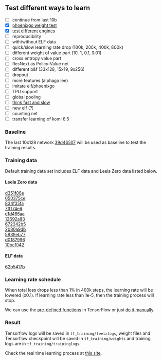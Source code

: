 ## Test different ways to learn

- [ ] continue from last 10b
- [x] [phoenixgo weight test](https://github.com/godmoves/HappyGo/blob/training/training/phgo_weight)
- [x] [test different engines](https://github.com/godmoves/HappyGo/tree/training/training/engine_test)
- [ ] reproducibility
- [ ] with/without ELF data
- [ ] quick/slow learning rate drop (100k, 200k, 400k, 800k)
- [ ] different weight of value part (10, 1, 0.1, 0.01)
- [ ] cross entropy value part
- [ ] ResNext as Policy-Value net
- [ ] different b&f (33x128, 15x19, 9x256)
- [ ] dropout
- [ ] more features (alphago lee)
- [ ] imitate elf/phoenixgo
- [ ] TPU support
- [ ] global pooling
- [ ] [think fast and slow](https://arxiv.org/pdf/1705.08439.pdf)
- [ ] new elf (?)
- [ ] counting net
- [ ] transfer learning of komi 6.5

### Baseline

The last 10x128 network [39d46507](http://zero.sjeng.org/networks/39d465076ed1bdeaf4f85b35c2b569f604daa60076cbee9bbaab359f92a7c1c4.gz)
will be used as baseline to test the training results.

### Training data

Default training data set includes ELF data and Leela Zero data listed below.

#### Leela Zero data

[d351f06e](https://leela.online-go.com/training/train_d351f06e.zip)  
[050375ce](https://leela.online-go.com/training/train_050375ce.zip)  
[834f35fa](https://leela.online-go.com/training/train_834f35fa.zip)  
[7ff174e6](https://leela.online-go.com/training/train_7ff174e6.zip)  
[e1d466aa](https://leela.online-go.com/training/train_e1d466aa.zip)  
[12692a83](https://leela.online-go.com/training/train_12692a83.zip)  
[672342b5](https://leela.online-go.com/training/train_672342b5.zip)  
[2b80a9db](https://leela.online-go.com/training/train_2b80a9db.zip)  
[5839eb77](https://leela.online-go.com/training/train_5839eb77.zip)  
[d0187996](https://leela.online-go.com/training/train_d0187996.zip)  
[10bc1042](https://leela.online-go.com/training/train_10bc1042.zip)  

#### ELF data

[62b5417b](https://leela.online-go.com/training/train_62b5417b.zip)

### Learning rate schedule

When total loss drops less than 1% in 400k steps, the learning rate will be
lowered (x0.1). If learning rate less than 1e-5, then the training process will
stop.  

We can use the [pre-defined functions](https://blog.csdn.net/u013555719/article/details/79334359)
in TensorFlow or just [do it manually](https://blog.csdn.net/yyqq188/article/details/79138919).

### Result

Tensorflow logs will be saved in `tf_training/leelalogs`, weight files and
Tensorflow checkpoint will be saved in `tf_training/weights` and training logs
are in `tf_training/traininglogs`. 

Check the real time learning process at [this site](http://101.231.109.4:6006/#scalars&run=test&_smoothingWeight=0&_ignoreYOutliers=false).
